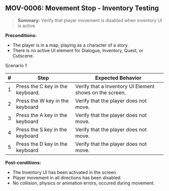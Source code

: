 ## **MOV-0006:** Movement Stop - Inventory Testing  

> **Summary:** Verify that player movement is disabled when inventory UI is active.  <br>

**Preconditions:** 

- The player is in a map, playing as a character of a story.
- There is no active UI element for Dialogue, Inventory, Quest, or Cutscene.

Scenario 1 

 | \# | Step | Expected Behavior | 
 |----|------|-------------------| 
 |  1 |   Press the C key in the keyboard.   | Verify that a Inventory UI Element shows on the screen.  | 
 |  2 |   Press the W key in the keyboard   | Verify that the player does not move.   | 
 |  3 |   Press the A key in the keyboard   | Verify that the player does not move.   |  
 |  4 |   Press the S key in the keyboard   | Verify that the player does not move.  |
 |  5 |   Press the D key in the keyboard   | Verify that the player does not move.  |

**Post-conditions:**  

 - The Inventory UI has been activated in the screen.
 - Player movement in all directions has been disabled. 
 - No collision, physics or animation errors, occured during movement.